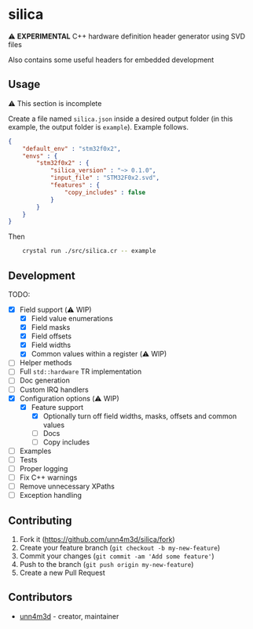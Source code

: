 # silica

:warning: **EXPERIMENTAL** C++ hardware definition header generator using SVD files 

Also contains some useful headers for embedded development

## Usage

:warning: This section is incomplete

Create a file named `silica.json` inside a desired output folder (in this example, the output folder is `example`). Example follows.

```json
{
    "default_env" : "stm32f0x2",
    "envs" : {
        "stm32f0x2" : {
            "silica_version" : "~> 0.1.0",
            "input_file" : "STM32F0x2.svd",
            "features" : {
                "copy_includes" : false
            }
        }
    }
}
```

Then 

```bash
    crystal run ./src/silica.cr -- example
```

## Development

TODO:
* [x] Field support (:warning: WIP)
  * [x] Field value enumerations
  * [x] Field masks 
  * [x] Field offsets
  * [x] Field widths
  * [x] Common values within a register (:warning: WIP)
* [ ] Helper methods
* [ ] Full `std::hardware` TR implementation
* [ ] Doc generation
* [ ] Custom IRQ handlers
* [x] Configuration options (:warning: WIP)
  * [x] Feature support 
    * [x] Optionally turn off field widths, masks, offsets and common values
    * [ ] Docs
    * [ ] Copy includes  
* [ ] Examples
* [ ] Tests
* [ ] Proper logging
* [ ] Fix C++ warnings
* [ ] Remove unnecessary XPaths
* [ ] Exception handling

## Contributing

1. Fork it (<https://github.com/unn4m3d/silica/fork>)
2. Create your feature branch (`git checkout -b my-new-feature`)
3. Commit your changes (`git commit -am 'Add some feature'`)
4. Push to the branch (`git push origin my-new-feature`)
5. Create a new Pull Request

## Contributors

- [unn4m3d](https://github.com/unn4m3d) - creator, maintainer
